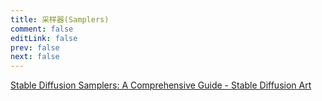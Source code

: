 ```yaml
---
title: 采样器(Samplers)
comment: false
editLink: false
prev: false
next: false
---
```


[Stable Diffusion Samplers: A Comprehensive Guide - Stable Diffusion Art](https://stable-diffusion-art.com/samplers/)
